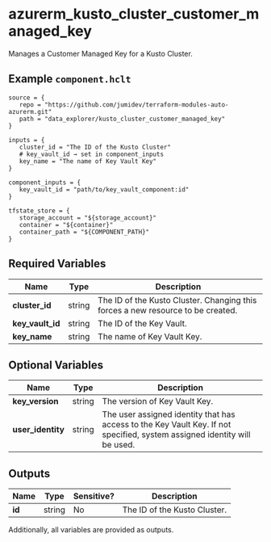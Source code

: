# azurerm_kusto_cluster_customer_managed_key

Manages a Customer Managed Key for a Kusto Cluster.

## Example `component.hclt`

```hcl
source = {
   repo = "https://github.com/jumidev/terraform-modules-auto-azurerm.git"   
   path = "data_explorer/kusto_cluster_customer_managed_key"   
}

inputs = {
   cluster_id = "The ID of the Kusto Cluster"   
   # key_vault_id → set in component_inputs
   key_name = "The name of Key Vault Key"   
}

component_inputs = {
   key_vault_id = "path/to/key_vault_component:id"   
}

tfstate_store = {
   storage_account = "${storage_account}"   
   container = "${container}"   
   container_path = "${COMPONENT_PATH}"   
}

```

## Required Variables

| Name | Type |  Description |
| ---- | --------- |  ----------- |
| **cluster_id** | string |  The ID of the Kusto Cluster. Changing this forces a new resource to be created. | 
| **key_vault_id** | string |  The ID of the Key Vault. | 
| **key_name** | string |  The name of Key Vault Key. | 

## Optional Variables

| Name | Type |  Description |
| ---- | --------- |  ----------- |
| **key_version** | string |  The version of Key Vault Key. | 
| **user_identity** | string |  The user assigned identity that has access to the Key Vault Key. If not specified, system assigned identity will be used. | 



## Outputs

| Name | Type | Sensitive? | Description |
| ---- | ---- | --------- | --------- |
| **id** | string | No  | The ID of the Kusto Cluster. | 

Additionally, all variables are provided as outputs.
